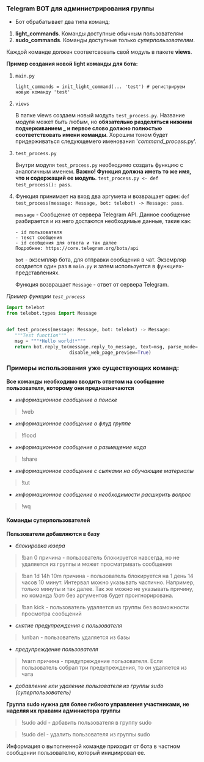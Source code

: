 ### Telegram BOT для администрирования группы
- Бот обрабатывает два типа команд:
1. **light_commands**. Команды доступные обычным пользователям
2. **sudo_commands**. Команды доступные только _суперпользователям_. 

Каждой команде должен соответсвовать свой модуль в пакете **views**.

**Пример создания новой light команды для бота:**

1. ```main.py```

    ```light_commands = init_light_command(... 'test') # регистрируем новую команду 'test'```

2. ```views```

    В папке views создаем новый модуль ```test_process.py```. Название модуля может быть любым, но **обязательно
    разделяться нижним подчеркиванием _ и первое слово должно полностью соответствовать имени команды**.
    Хорошим тоном будет придерживаться следующемего именования '_command_process_.py'.
3. ```test_process.py```

    Внутри модуля ```test_process.py``` необходимо создать функцию с аналогичным именем.
    **Важно! Функция должна иметь то же имя, что и содержащий ее модуль**.
    ```test_process.py <- def test_process(): pass```.
 4. Функция принимает на вход два аргумета и возвращает один:
    ```def test_process(message: Message, bot: telebot) -> Message: pass```.
    
    ```message``` - Сообщение от сервера Telegram API. Данное сообщение разбирается и из него
    достаются необходимые данные, такие как:
    
        - id пользователя
        - текст сообщения
        - id сообщения для ответа и так далее
        Подробнее: https://core.telegram.org/bots/api
        
    ```bot``` - экземпляр бота, для отправки сообщения в чат. Экземрляр создается один раз в ```main.py```
    и затем используется в функциях-представлениях.
    
    Функция возвращает ```Message``` - ответ от сервера Telegram.
    
 _Пример функции ```test_process```_
 
 ```python
import telebot
from telebot.types import Message


def test_process(message: Message, bot: telebot) -> Message:
    """Test function"""
    msg = """*Hello world!*"""
    return bot.reply_to(message.reply_to_message, text=msg, parse_mode='markdown',
                        disable_web_page_preview=True)
```

### Примеры использования уже существующих команд:

**Все команды необходимо вводить ответом на сообщение пользователя, которому они предназначаются**

- _информационное сообщение о поиске_
> !web

- _информационное сообщение о флуд группе_
> !flood

- _информационное сообщение о размещение кода_
> !share

- _информационное сообщение с сылками на обучающие материалы_
> !tut

- _информационное сообщение о необходимости расширить вопрос_
> !wq

#### Команды суперпользователей

**Пользователи добавляются в базу**

- _блокировка юзера_
> !ban 0 причина - пользователь блокируется навсегда, но не удаляется из группы и может просматривать сообщения

> !ban 1d 14h 10m причина - пользователь блокируется на 1 день 14 часов 10 минут. Интервал можно указывать частично. Например, только 
минуты и так далее. Так же можно не указывать причину, но команда *!ban* без аргументов будет проигнорирована.

> !ban kick - пользователь удаляется из группы без возможности просмотра сообщений

- _снятие предупреждения с пользователя_

> !unban - пользователь удаляется из базы

- _предупреждение пользователя_

> !warn причина - предупреждение пользователя. Если пользователь собрал три предупреждения, то он удаляется из чата

- _добавление или удаление пользователя из группы sudo (суперпользователь)_

**Группа sudo нужна для более гибкого управления участниками, не наделяя их правами администора группы**

> !sudo add - добавить пользователя в группу sudo

> !sudo del - удалить пользователя из группы sudo

Информация о выполненной команде приходит от бота в частном сообщении пользователю, который инициировал ее.


